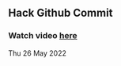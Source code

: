 
 ## Hack Github Commit 
 ### Watch video <a href="https://www.youtube.com">here</a> 
 Thu 26 May 2022 
